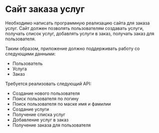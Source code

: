 # Сайт заказа услуг

Необходимо написать программную реализацию сайта для заказа услуг. Сайт должен позволять пользователям создавать услуги, получать список услуг, добавлять услуги в заказ, получать заказ для пользователя.

Таким образом, приложение должно поддерживать работу со следующими данными:
- Пользователь
- Услуга
- Заказ

Требуется реализовать следующий API:

- Создание нового пользователя
- Поиск пользователя по логину
- Поиск пользователя по маске имя и фамилии
- Создание услуги
- Получение списка услуг
- Добавление услуг в заказ
- Получение заказа для пользователя
